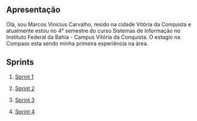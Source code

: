 ## Apresentação

Olá, sou Marcos Vinicius Carvalho, resido na cidade Vitória da Conquista e atualmente estou no 4° semestre do curso Sistemas de Informação no Instituto Federal da Bahia - Campus Vitória da Conquista. O estagio na Compass esta sendo minha primeira esperiência na área. 

## Sprints 

1. [Sprint 1](/Sprint1/README.md)

2. [Sprint 2](/Sprint2/README.md)

3. [Sprint 3](/Sprint3/README.md)

4. [Sprint 4](/Sprint4/README.md)
